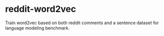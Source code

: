 # reddit-word2vec
Train word2vec based on both reddit comments and a sentence dataset for language modeling benchmark.
